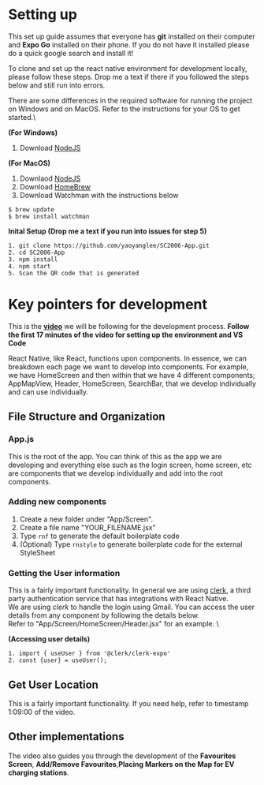 # Setting up

This set up guide assumes that everyone has **git** installed on their computer and **Expo Go** installed on their phone. If you do not have it installed please do a quick google search and install it!

To clone and set up the react native environment for development locally, please follow these steps. Drop me a text if there if you followed the steps below and still run into errors.

There are some differences in the required software for running the project on Windows and on MacOS. Refer to the instructions for your OS to get started.\

**(For Windows)**

1. Download [NodeJS](https://nodejs.org/en)

**(For MacOS)**

1. Downlaod [NodeJS](https://nodejs.org/en)
2. Download [HomeBrew](https://brew.sh/)
3. Download Watchman with the instructions below

```
$ brew update
$ brew install watchman
```

**Inital Setup (Drop me a text if you run into issues for step 5)**

```
1. git clone https://github.com/yaoyanglee/SC2006-App.git
2. cd SC2006-App
3. npm install
4. npm start
5. Scan the QR code that is generated
```

# Key pointers for development

This is the **[video](https://www.youtube.com/watch?v=9xD4coXs6Ts)** we will be following for the development process. **Follow the first 17 minutes of the video for setting up the environment and VS Code**

React Native, like React, functions upon components. In essence, we can breakdown each page we want to develop into components. For example, we have HomeScreen and then within that we have 4 different components; AppMapView, Header, HomeScreen, SearchBar, that we develop individually and can use individually.

## File Structure and Organization

### App.js

This is the root of the app. You can think of this as the app we are developing and everything else such as the login screen, home screen, etc are components that we develop individually and add into the root components.

### Adding new components

1. Create a new folder under "App/Screen".
2. Create a file name "YOUR_FILENAME.jsx"
3. Type `rnf` to generate the default boilerplate code
4. (Optional) Type `rnstyle` to generate boilerplate code for the external StyleSheet

### Getting the User information

This is a fairly important functionality. In general we are using [clerk](https://clerk.com/), a third party authentication service that has integrations with React Native. \
We are using _clerk_ to handle the login using Gmail. You can access the user details from any component by following the details below. \
Refer to "App/Screen/HomeScreen/Header.jsx" for an example. \

**(Accessing user details)**

```
1. import { useUser } from '@clerk/clerk-expo'
2. const {user} = useUser();
```

## Get User Location

This is a fairly important functionality. If you need help, refer to timestamp 1:09:00 of the video.

## Other implementations

The video also guides you through the development of the **Favourites Screen**, **Add/Remove Favourites**,**Placing Markers on the Map for EV charging stations**.
